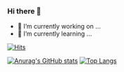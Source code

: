 ### Hi there 👋
- 🔭 I’m currently working on ...
- 🌱 I’m currently learning ...
<!--
**yeonabogosipda/yeonabogosipda** is a ✨ _special_ ✨ repository because its `README.md` (this file) appears on your GitHub profile.

Here are some ideas to get you started:

- 🔭 I’m currently working on ...
- 🌱 I’m currently learning ...
- 👯 I’m looking to collaborate on ...
- 🤔 I’m looking for help with ...
- 💬 Ask me about ...
- 📫 How to reach me: ...
- 😄 Pronouns: ...
- ⚡ Fun fact: ...
-->

[![Hits](https://hits.seeyoufarm.com/api/count/incr/badge.svg?url=https%3A%2F%2Fgithub.com%2Fyeonabogosipda&count_bg=%233D71C8&title_bg=%23555555&icon=git.svg&icon_color=%23E7E7E7&title=hits&edge_flat=false)](https://hits.seeyoufarm.com)
    
[![Anurag's GitHub stats](https://github-readme-stats.vercel.app/api?username=yeonabogosipda&show_icons=true)](https://github.com/anuraghazra/github-readme-stats)
[![Top Langs](https://github-readme-stats.vercel.app/api/top-langs/?username=yeonabogosipda&hide=html&langs_count=8&layout=compact)](https://github.com/anuraghazra/github-readme-stats)
